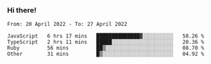 ### Hi there!

<!--START_SECTION:waka-->

```text
From: 20 April 2022 - To: 27 April 2022

JavaScript   6 hrs 17 mins   ██████████████▓░░░░░░░░░░   58.26 %
TypeScript   2 hrs 11 mins   █████░░░░░░░░░░░░░░░░░░░░   20.36 %
Ruby         56 mins         ██▒░░░░░░░░░░░░░░░░░░░░░░   08.70 %
Other        31 mins         █▒░░░░░░░░░░░░░░░░░░░░░░░   04.92 %
```

<!--END_SECTION:waka-->
